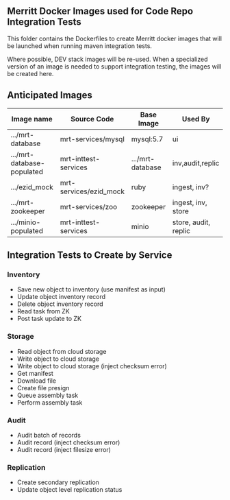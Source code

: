 ## Merritt Docker Images used for Code Repo Integration Tests

This folder contains the Dockerfiles to create Merritt docker images that will be launched when running maven integration tests.

Where possible, DEV stack images will be re-used.  When a specialized version of an image is needed to support integration testing, the images will be created here.

## Anticipated Images
| Image name | Source Code | Base Image | Used By | Status |
|-------------|--------------|-------------|----------|-------|
|.../mrt-database|mrt-services/mysql|mysql:5.7|ui|in use|
|.../mrt-database-populated|mrt-inttest-services|.../mrt-database|inv,audit,replic|proposed|
|.../ezid_mock|mrt-services/ezid_mock|ruby|ingest, inv?|in use|
|.../mrt-zookeeper|mrt-services/zoo|zookeeper|ingest, inv, store|proposed|
|.../minio-populated|mrt-inttest-services|minio|store, audit, replic|proposed|

## Integration Tests to Create by Service

### Inventory
- Save new object to inventory (use manifest as input)
- Update object inventory record
- Delete object inventory record
- Read task from ZK
- Post task update to ZK

### Storage
- Read object from cloud storage
- Write object to cloud storage
- Write object to cloud storage (inject checksum error)
- Get manifest
- Download file
- Create file presign
- Queue assembly task
- Perform assembly task

### Audit
- Audit batch of records
- Audit record (inject checksum error)
- Audit record (inject filesize error)

### Replication
- Create secondary replication
- Update object level replication status
